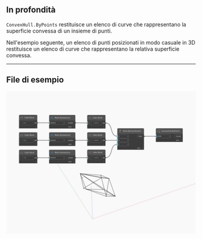 ## In profondità
`ConvexHull.ByPoints` restituisce un elenco di curve che rappresentano la superficie convessa di un insieme di punti.

Nell'esempio seguente, un elenco di punti posizionati in modo casuale in 3D restituisce un elenco di curve che rappresentano la relativa superficie convessa.

___
## File di esempio

![ByPoints](./Tessellation.ConvexHull.ByPoints_img.jpg)

